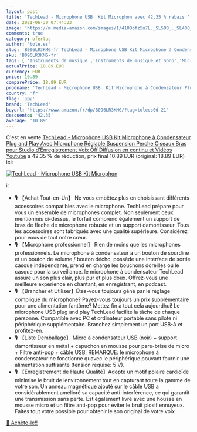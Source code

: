 ```yaml
---
layout: post
title: 'TechLead - Microphone USB  Kit Microphon avec 42.35 % rabais '
date: 2021-06-30 07:44:33
image: 'https://m.media-amazon.com/images/I/410Dofz5u7L._SL500_._SL400_.jpg'
comments: true
category: ofertas
author: 'tole.es'
slug: 'B096LR3KMG-fr TechLead - Microphone USB Kit Microphone à Condensateur...'
sku: 'B096LR3KMG-fr'
tags: [ 'Instruments de musique','Instruments de musique et Sono','Microphones et packs','Packs de microphones','techlead', ]
actualPrice: 10.89 EUR
currency: EUR
price: 10.89
comparePrice: 18.89 EUR
prodname: 'TechLead - Microphone USB  Kit Microphone à Condensateur Plug and Play Avec Microphone Réglable Suspension Perche Ciseaux Bras pour Studio d’Enregistrement  Voix Off  Diffusion en continu et Vidéos Youtube'
country: 'fr'
flag: '🇫🇷'
brand: 'TechLead'
buyurl: 'https://www.amazon.fr/dp/B096LR3KMG/?tag=tolees0d-21'
descuento: '42.35'
average: '10.89'
---
```


C'est en vente [TechLead - Microphone USB  Kit Microphone à Condensateur Plug and Play Avec Microphone Réglable Suspension Perche Ciseaux Bras pour Studio d’Enregistrement  Voix Off  Diffusion en continu et Vidéos Youtube](https://www.amazon.fr/dp/B096LR3KMG/?tag=tolees0d-21)  à  42.35 % de réduction, prix final  10.89 EUR (original: 18.89 EUR) ici:

[![TechLead - Microphone USB  Kit Microphon](https://m.media-amazon.com/images/I/410Dofz5u7L._SL500_._SL400_.jpg)](https://www.amazon.fr/dp/B096LR3KMG/?tag=tolees0d-21)

ℹ️:

- 🎙️ 【Achat Tout-en-Un】 Ne vous embêtez plus en choisissant différents accessoires compatibles avec le microphone. TechLead prépare pour vous un ensemble de microphones complet. Non seulement ceux mentionnés ci-dessus, le forfait comprend également un support de bras de flèche de microphone robuste et un support damortisseur. Tous les accessoires sont fabriqués avec une qualité supérieure. Considérez pour vous de tout notre cœur.
- 🎙️ 【Microphone professionnel】 Rien de moins que les microphones professionnels. Le microphone à condensateur a un bouton de sourdine et un bouton de volume / bouton décho, possède une interface de sortie casque indépendante, prend en charge les bouchons doreilles ou le casque pour la surveillance. le microphone à condensateur TechLead assure un son plus clair, plus pur et plus doux. Offrez-vous une meilleure expérience en chantant, en enregistrant, en podcast.
- 🎙️ 【Brancher et Utiliser】Êtes-vous toujours gêné par le réglage compliqué du microphone? Payez-vous toujours un prix supplémentaire pour une alimentation fantôme? Mettez fin à tout cela aujourdhui! Le microphone USB plug and play TechLead facilite la tâche de chaque personne. Compatible avec PC et ordinateur portable sans pilote ni périphérique supplémentaire. Branchez simplement un port USB-A et profitez-en.
- 🎙️ 【Liste Demballage】 Micro à condensateur USB (noir) + support damortisseur en métal + capuchon en mousse pour pare-brise de micro + Filtre anti-pop + câble USB; REMARQUE: le microphone à condensateur ne fonctionne quavec le périphérique pouvant fournir une alimentation suffisante (tension requise: 5 V).
- 🎙️ 【Enregistrement de Haute Qualité】Adopte un motif polaire cardioïde minimise le bruit de lenvironnement tout en capturant toute la gamme de votre son. Un anneau magnétique ajouté sur le câble USB a considérablement amélioré sa capacité anti-interférence, ce qui garantit une transmission sans perte. Est également livré avec une housse en mousse micro et un filtre anti-pop pour éviter le bruit plosif ennuyeux. Faites tout votre possible pour obtenir le son original de votre voix

[🛒 Achète-le!!](https://www.amazon.fr/dp/B096LR3KMG/?tag=tolees0d-21)

